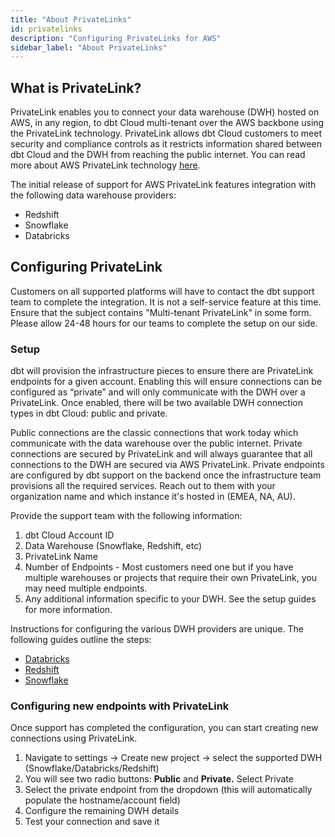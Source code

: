 ```yaml
---
title: "About PrivateLinks"
id: privatelinks
description: "Configuring PrivateLinks for AWS"
sidebar_label: "About PrivateLinks"
---
```


## What is PrivateLink?

PrivateLink enables you to connect your data warehouse (DWH) hosted on AWS, in any region, to dbt Cloud multi-tenant over the AWS backbone using the PrivateLink technology. PrivateLink allows dbt Cloud customers to meet security and compliance controls as it restricts information shared between dbt Cloud and the DWH from reaching the public internet. You can read more about AWS PrivateLink technology [here](https://aws.amazon.com/privatelink/).

The initial release of support for AWS PrivateLink features integration with the following data warehouse providers:

- Redshift
- Snowflake
- Databricks

## Configuring PrivateLink

Customers on all supported platforms will have to contact the dbt support team to complete the integration. It is not a self-service feature at this time. Ensure that the subject contains "Multi-tenant PrivateLink" in some form. Please allow 24-48 hours for our teams to complete the setup on our side. 

### Setup

dbt will provision the infrastructure pieces to ensure there are PrivateLink endpoints for a given account. Enabling this will ensure connections can be configured as “private” and will only communicate with the DWH over a PrivateLink. Once enabled, there will be two available DWH connection types in dbt Cloud: public and private. 

Public connections are the classic connections that work today which communicate with the data warehouse over the public internet. Private connections are secured by PrivateLink and will always guarantee that all connections to the DWH are secured via AWS PrivateLink. Private endpoints are configured by dbt support on the backend once the infrastructure team provisions all the required services. Reach out to them with your organization name and which instance it's hosted in (EMEA, NA, AU).  

Provide the support team with the following information: 

1. dbt Cloud Account ID
2. Data Warehouse (Snowflake, Redshift, etc)
3. PrivateLink Name
4. Number of Endpoints - Most customers need one but if you have multiple warehouses or projects that require their own PrivateLink, you may need multiple endpoints.
5. Any additional information specific to your DWH. See the setup guides for more information.

Instructions for configuring the various DWH providers are unique. The following guides outline the steps:

- [Databricks](/databricks-privatelink)
- [Redshift](/redshift-privatelink)
- [Snowflake](/snowflake-privatelink)

### Configuring new endpoints with PrivateLink

Once support has completed the configuration, you can start creating new connections using PrivateLink. 

1. Navigate to settings → Create new project → select the supported DWH (Snowflake/Databricks/Redshift) 
2. You will see two radio buttons: **Public** and **Private.** Select Private 
3. Select the private endpoint from the dropdown (this will automatically populate the hostname/account field)
4. Configure the remaining DWH details 
5. Test your connection and save it